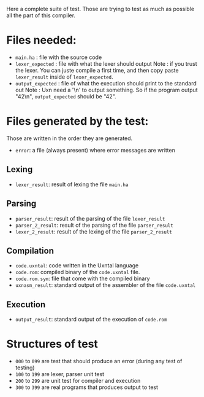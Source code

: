Here a complete suite of test. Those are trying to test as much as possible all
the part of this compiler.

# Files needed:
- `main.ha` : file with the source code
- `lexer_expected` : file with what the lexer should output
Note : if you trust the lexer. You can juste compile a first time, and then
copy paste `lexer_result` inside of `lexer_expected`.
- `output_expected` : file of what the execution should print to the standard out
Note : Uxn need a '\n' to output something.
So if the program output "42\n", `output_expected` should be "42".

# Files generated by the test:
Those are written in the order they are generated.

- `error`: a file (always present) where error messages are written

## Lexing
- `lexer_result`: result of lexing the file `main.ha`

## Parsing
- `parser_result`: result of the parsing of the file `lexer_result`
- `parser_2_result`: result of the parsing of the file `parser_result`
- `lexer_2_result`: result of the lexing of the file `parser_2_result`

## Compilation
- `code.uxntal`: code written in the Uxntal language
- `code.rom`: compiled binary of the `code.uxntal` file.
- `code.rom.sym`: file that come with the compiled binary
- `uxnasm_result`: standard output of the assembler of the file `code.uxntal`

## Execution
- `output_result`: standard output of the execution of `code.rom`

# Structures of test

- `000` to `099` are test that should produce an error (during any test of testing)
- `100` to `199` are lexer, parser unit test
- `200` to `299` are unit test for compiler and execution
- `300` to `399` are real programs that produces output to test
